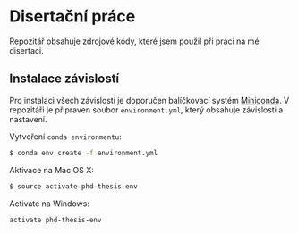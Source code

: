# Disertační práce

Repozitář obsahuje zdrojové kódy, které jsem použil při práci na mé disertaci.

## Instalace závislostí

Pro instalaci všech závislostí je doporučen balíčkovací systém [Miniconda](http://conda.pydata.org/miniconda.html).
V repozitáři je připraven soubor `environment.yml`, který obsahuje závislosti a
nastavení.

Vytvoření `conda environmentu`:

```bash
$ conda env create -f environment.yml
```

Aktivace na Mac OS X:

```bash
$ source activate phd-thesis-env
```

Activate na Windows:

```bash
activate phd-thesis-env
```
